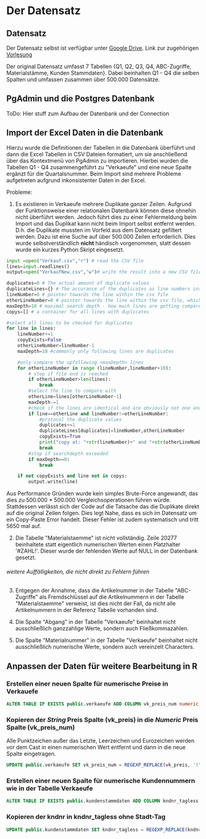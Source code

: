 # Der Datensatz




## Datensatz
Der Datensatz selbst ist verfügbar unter [Google Drive](https://drive.google.com/file/d/1QXE9-UqFT1xJcDpKl78k5qg7dnN_ThyK/view?usp=sharing).
Link zur zugehörigen [Vorlesung](https://martins-wahre-logistik.blogspot.com/2022/10/logistics-case-studies-der-lieferschein.html)

Der original Datensatz umfasst 7 Tabellen {Q1, Q2, Q3, Q4, ABC-Zugriffe, Materialstämme, Kunden Stammdaten}.
Dabei beinhalten Q1 - Q4 die selben Spalten und umfassen zusammen über 500.000 Datensätze.

## PgAdmin und die Postgres Datenbank
ToDo: Hier stuff zum Aufbau der Datenbank und der Connection

## Import der Excel Daten in die Datenbank
Hierzu wurde die Definitionen der Tabellen in die Datenbank überführt und dann die Excel Tabellen in CSV Dateien formatiert, um sie anschließend über das Kontextmenü von PgAdmin zu importieren. Hierbei wurden die Tabellen Q1 - Q4 zusammengeführt zu "Verkaeufe" und eine neue Spalte ergänzt für die Quartalsnummer.
Beim Import sind mehrere Probleme aufgetreten aufgrund inkonsistenter Daten in der Excel.

Probleme:
1. Es existieren in Verkaeufe mehrere Duplikate ganzer Zeilen. Aufgrund der Funktionsweise einer relationalen Datenbank können diese ohnehin nicht überführt werden. Jedoch führt dies zu einer Fehlermeldung beim Import und das Duplikat kann nicht beim Import selbst entfernt werden. D.h. die Duplikate mussten im Vorfeld aus dem Datensatz gefiltert werden. Dazu ist eine Suche auf über 500.000 Zeilen erforderlich. Dies wurde selbstverständlich **nicht** händisch vorgenommen, statt dessen wurde ein kurzes Python Skript eingesetzt.

```python
input =open("Verkauf.csv","r") # read the CSV file
lines=input.readlines()
output=open("VerkaufNew.csv","w")# write the result into a new CSV file

duplicates=0 # The actual amount of duplicate values
duplicateLines={} # The accurance of the duplicates as line numbers inside the csv file
lineNumber=0 # pointer towards the line within the csv file
otherLineNumber=0 # pointer towards the line within the csv file, which is getting compared to the first one
maxDepth=10 # maximal search depth - how much lines are getting compared
copys=[] # a container for all lines with duplicates

#select all lines to be checked for duplicates
for line in lines:
    lineNumber+=1
    copyExists=False
    otherLineNumber=lineNumber-1
    maxDepth=10 #commonly only following lines are duplicates

    #only compare the upfollowing <maxDepth> lines
    for otherLineNumber in range (lineNumber,lineNumber+10):
        # stop if file end is reached
        if otherLineNumber>len(lines):
            break
        #select the line to compare with
        otherLine=lines[otherLineNumber-1]
        maxDepth-=1
        #check if the lines are identical and are obviously not one and the same
        if line==otherLine and lineNumber!=otherLineNumber:
            #protocol the duplicate values
            duplicates+=1
            duplicateLines[duplicates]=lineNumber,otherLineNumber
            copyExists=True
            print("copy at: "+str(lineNumber)+" and "+str(otherLineNumber))
            break
        #stop if searchdepth exceeded
        if maxDepth==0:
            break

    if not copyExists and line not in copys:
        output.write(line)
```
Aus Performance Gründen wurde kein simples Brute-Force angewandt, das dies zu 500.000 * 500.000 Vergleichsoperationen führen würde. Stattdessen verlässt sich der Code auf die Tatsache das die Duplikate direkt auf die original Zeilen folgen. Dies legt Nahe, dass es sich im Datensatz um ein Copy-Paste Error handelt. Dieser Fehler ist zudem systematisch und tritt 5650 mal auf.

2. Die Tabelle "Materialstaemme" ist nicht vollständig. Zeile 20277 beinhaltete statt eigentlich numerischen Werten einen Platzhalter '#ZAHL!'. Dieser wurde der fehlenden Werte auf NULL in der Datenbank gesetzt.

###### weitere Auffälligkeiten, die nicht direkt zu Fehlern führen
3. Entgegen der Annahme, dass die Artikelnummer in der Tabelle "ABC-Zugriffe" als Fremdschlüssel auf die Artikelnummern in der Tabelle "Materialstaemme" verweist, ist dies nicht der Fall, da nicht alle Artikelnummern in der Referenz Tabelle vorhanden sind.

4. Die Spalte "Abgang" in der Tabelle "Verkaeufe" beinhaltet nicht ausschließlich ganzzahlige Werte, sondern auch Fließkommazahlen.

5. Die Spalte "Materialnummer" in der Tabelle "Verkaeufe" beinhaltet nicht ausschließlich numerische Werte, sondern auch vereinzelt Characters.

## Anpassen der Daten für weitere Bearbeitung in R

### Erstellen einer neuen Spalte für numerische Preise in Verkauefe
```sql
ALTER TABLE IF EXISTS public.verkaeufe ADD COLUMN vk_preis_num numeric;
```

### Kopieren der *String* Preis Spalte (vk_preis) in die *Numeric* Preis Spalte (vk_preis_num)
Alle Punktzeichen außer das Letzte, Leerzeichen und Eurozeichen werden vor dem Cast in einen numerischen Wert entfernt und dann in die neue Spalte eingetragen.
```sql
UPDATE public.verkaeufe SET vk_preis_num = REGEXP_REPLACE(vk_preis, '(\.(?=[^.]*\.)|\s|€)', '', 'g')::DECIMAL;
```

### Erstellen einer neuen Spalte für numerische Kundennummern wie in der Tabelle Verkaeufe
```sql
ALTER TABLE IF EXISTS public.kundenstammdaten ADD COLUMN kndnr_tagless numeric;
```

### Kopieren der kndnr in kndnr_tagless ohne Stadt-Tag 
```sql
UPDATE public.kundenstammdaten SET kndnr_tagless = REGEXP_REPLACE(kndnr, '[^0-9]+', '', 'g')::decimal;
```
